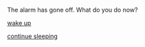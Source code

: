 The alarm has gone off. What do you do now?  

[wake up](situations/training.md)  

[continue sleeping](situations/miss-training.md)  
